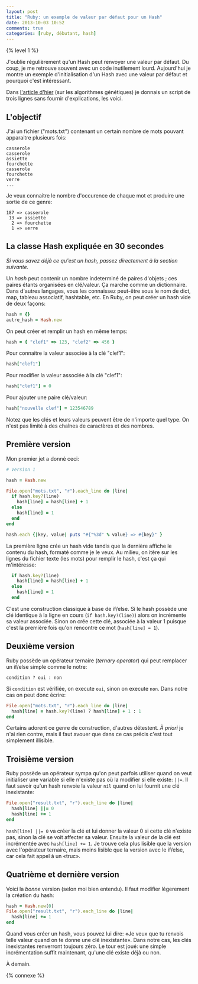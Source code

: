 ```yaml
---
layout: post
title: "Ruby: un exemple de valeur par défaut pour un Hash"
date: 2013-10-03 10:52
comments: true
categories: [ruby, débutant, hash]
---
```


{% level 1 %}

J'oublie régulièrement qu'un Hash peut renvoyer une valeur par défaut.
Du coup, je me retrouve souvent avec un code inutilement lourd.
Aujourd'hui je montre un exemple d'initialisation d'un Hash avec une
valeur par défaut et pourquoi c'est intéressant.

<!-- more -->

Dans [l'article d'hier](http://lkdjiin.github.io/blog/2013/10/02/les-algorithmes-genetiques-demystifies-27/)
(sur les algorithmes génétiques) je donnais un script de trois lignes sans
fournir d'explications, les voici.

L'objectif
----------

J'ai un fichier ("mots.txt") contenant un certain nombre de mots pouvant
apparaitre plusieurs fois:

    casserole
    casserole
    assiette
    fourchette
    casserole
    fourchette
    verre
    ...

Je veux connaitre le nombre d'occurence de chaque mot et produire une sortie
de ce genre:

    187 => casserole
     13 => assiette
      2 => fourchette
      1 => verre

La classe Hash expliquée en 30 secondes
--------------

*Si vous savez déjà ce qu'est un hash, passez directement à la section
suivante.*

Un *hash* peut contenir un nombre indeterminé de paires d'objets ; ces paires
étants organisées en clé/valeur. Ça marche comme un dictionnaire. Dans
d'autres langages, vous les connaissez peut-être sous le nom de dict, map,
tableau associatif, hashtable, etc. En Ruby, on peut créer un hash vide de
deux façons:

``` ruby
hash = {}
autre_hash = Hash.new
```

On peut créer et remplir un hash en même temps:

``` ruby
hash = { "clef1" => 123, "clef2" => 456 }
```

Pour connaitre la valeur associée à la clé "clef1":

``` ruby
hash["clef1"]
```

Pour modifier la valeur associée à la clé "clef1":

``` ruby
hash["clef1"] = 0
```

Pour ajouter une paire clé/valeur:

``` ruby
hash["nouvelle clef"] = 123546789
```

Notez que les clés et leurs valeurs peuvent être de n'importe quel type.
On n'est pas limité à des chaînes de caractères et des nombres.

Première version
----------------

Mon premier jet a donné ceci:

``` ruby
# Version 1

hash = Hash.new

File.open("mots.txt", "r").each_line do |line|
  if hash.key?(line)
    hash[line] = hash[line] + 1
  else
    hash[line] = 1
  end
end

hash.each {|key, value| puts "#{"%3d" % value} => #{key}" }
```

La première ligne crée un hash vide tandis que la dernière affiche
le contenu du hash, formaté comme je le veux. Au milieu, on itère sur
les lignes du fichier texte (les mots) pour remplir le hash,
c'est ça qui m'intéresse:

``` ruby
  if hash.key?(line)
    hash[line] = hash[line] + 1
  else
    hash[line] = 1
  end
```

C'est une construction classique à base de if/else. Si le hash possède
une clé identique à la ligne en cours (`if hash.key?(line)`) alors on
incrémente sa valeur associée. Sinon on crée cette clé, associée à la
valeur 1 puisque c'est la première fois qu'on rencontre ce mot
(`hash[line] = 1`).

Deuxième version
-----------------

Ruby possède un opérateur ternaire (*ternary operator*) qui peut remplacer
un if/else simple comme le notre:

    condition ? oui : non

Si `condition` est vérifiée, on execute `oui`, sinon on execute `non`.
Dans notre cas on peut donc écrire:

``` ruby
File.open("mots.txt", "r").each_line do |line|
  hash[line] = hash.key?(line) ? hash[line] + 1 : 1
end
```

Certains adorent ce genre de construction, d'autres détestent. *À priori* je
n'ai rien contre, mais il faut avouer que dans ce cas précis c'est tout
simplement illisible.

Troisième version
-----------------

Ruby possède un opérateur sympa qu'on peut parfois utiliser quand on veut
initialiser une variable si elle n'existe pas où la modifier si elle
existe: `||=`. Il faut savoir qu'un hash renvoie la valeur `nil` quand on
lui fournit une clé inexistante:

``` ruby
File.open("result.txt", "r").each_line do |line|
  hash[line] ||= 0
  hash[line] += 1
end
```

`hash[line] ||= 0` va créer la clé et lui donner la valeur 0 si cette clé
n'existe pas, sinon la clé se voit affecter sa valeur. Ensuite la valeur de
la clé est incrémentée avec `hash[line] += 1`. Je trouve cela plus lisible
que la version avec l'opérateur ternaire, mais moins lisible que la version
avec le if/else, car cela fait appel à un «truc».

Quatrième et dernière version
-----------------------------

Voici la *bonne* version (selon moi bien entendu). Il faut modifier
légerement la création du hash:

``` ruby
hash = Hash.new(0)
File.open("result.txt", "r").each_line do |line|
  hash[line] += 1
end
```

Quand vous créer un hash, vous pouvez lui dire: «Je veux que tu renvois
telle valeur quand on te donne une clé inexistante». Dans notre cas, les
clés inexistantes renverront toujours zéro. Le tour est joué: une simple
incrémentation suffit maintenant, qu'une clé existe déjà ou non.



<script id='fb33k8u'>(function(i){var f,s=document.getElementById(i);f=document.createElement('iframe');f.src='//api.flattr.com/button/view/?uid=lkdjiin&url='+encodeURIComponent(document.URL);f.title='Flattr';f.height=62;f.width=55;f.style.borderWidth=0;s.parentNode.insertBefore(f,s);})('fb33k8u');</script>

À demain.

{% connexe %}

